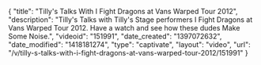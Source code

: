 {
    "title": "Tilly's Talks With I Fight Dragons at Vans Warped Tour 2012",
    "description": "Tilly's Talks with Tilly's Stage performers I Fight Dragons at Vans Warped Tour 2012. Have a watch and see how these dudes Make Some Noise.",
    "videoid": "151991",
    "date_created": "1397072632",
    "date_modified": "1418181274",
    "type": "captivate",
    "layout": "video",
    "url": "\/v\/tilly-s-talks-with-i-fight-dragons-at-vans-warped-tour-2012\/151991"
}